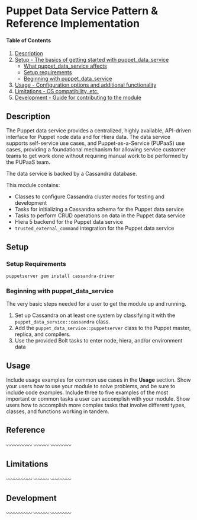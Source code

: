 # Puppet Data Service Pattern & Reference Implementation

#### Table of Contents

1. [Description](#description)
2. [Setup - The basics of getting started with puppet\_data\_service](#setup)
    * [What puppet\_data\_service affects](#what-puppet_data_service-affects)
    * [Setup requirements](#setup-requirements)
    * [Beginning with puppet\_data\_service](#beginning-with-puppet_data_service)
3. [Usage - Configuration options and additional functionality](#usage)
4. [Limitations - OS compatibility, etc.](#limitations)
5. [Development - Guide for contributing to the module](#development)

## Description

The Puppet data service provides a centralized, highly available, API-driven interface for Puppet node data and for Hiera data. The data service supports self-service use cases, and Puppet-as-a-Service (PUPaaS) use cases, providing a foundational mechanism for allowing service customer teams to get work done without requiring manual work to be performed by the PUPaaS team.

The data service is backed by a Cassandra database.

This module contains:

* Classes to configure Cassandra cluster nodes for testing and development
* Tasks for initializing a Cassandra schema for the Puppet data service
* Tasks to perform CRUD operations on data in the Puppet data service
* Hiera 5 backend for the Puppet data service
* `trusted_external_command` integration for the Puppet data service

## Setup

### Setup Requirements

`puppetserver gem install cassandra-driver`

### Beginning with puppet\_data\_service

The very basic steps needed for a user to get the module up and running.

1. Set up Cassandra on at least one system by classifying it with the `puppet_data_service::cassandra` class.
2. Add the `puppet_data_service::puppetserver` class to the Puppet master, replica, and compilers.
3. Use the provided Bolt tasks to enter node, hiera, and/or environment data

## Usage

Include usage examples for common use cases in the **Usage** section. Show your users how to use your module to solve problems, and be sure to include code examples. Include three to five examples of the most important or common tasks a user can accomplish with your module. Show users how to accomplish more complex tasks that involve different types, classes, and functions working in tandem.

## Reference

〰〰〰〰〰 〰〰〰 〰〰〰〰

## Limitations

〰〰〰〰〰 〰〰〰 〰〰〰〰

## Development

〰〰〰〰〰 〰〰〰 〰〰〰〰
